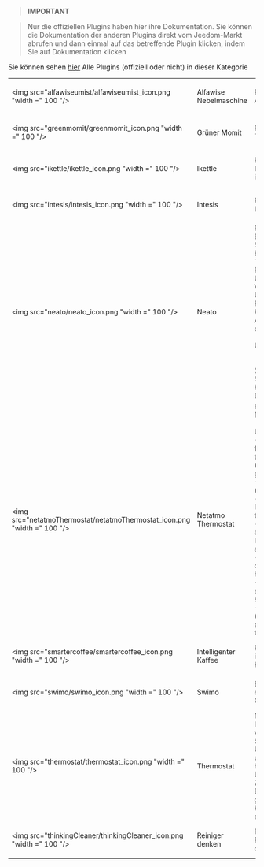 
>**IMPORTANT**

>Nur die offiziellen Plugins haben hier ihre Dokumentation. Sie können die Dokumentation der anderen Plugins direkt vom Jeedom-Markt abrufen und dann einmal auf das betreffende Plugin klicken, indem Sie auf Dokumentation klicken


Sie können sehen [hier](https://market.jeedom.com/index.php?v=d&p=market&type=plugin&categorie=wellness) Alle Plugins (offiziell oder nicht) in dieser Kategorie

| | | | |
|--- | --- | --- | ---|
|<img src="alfawiseumist/alfawiseumist_icon.png "width =" 100 "/>|Alfawise Nebelmaschine|Plugin zur Steuerung von Alfawise-Nebelgeräten|[Dokumentation](Alfawiseumist / Index.md) - [Markt](https://market.jeedom.com/index.php?v = d & p = market_display & id = 3296)|
|<img src="greenmomit/greenmomit_icon.png "width =" 100 "/>|Grüner Momit|Plugin für Greenmomit Thermostate|[Dokumentation](greenmomit / index.md) - [Markt](https://market.jeedom.com/index.php?v = d & p = market_display & id = 1081)|
|<img src="ikettle/ikettle_icon.png "width =" 100 "/>|Ikettle|Plugin zur Verwaltung von Ikettle und Ikettle 2 intelligenteren Kesseln|[Dokumentation](ikettle / index.md) - [Markt](https://market.jeedom.com/index.php?v = d & p = market_display & id = 3297)|
|<img src="intesis/intesis_icon.png "width =" 100 "/>|Intesis|Plugin zur Steuerung der Intesis|[Dokumentation](Intesis / Index.md) - [Markt](https://market.jeedom.com/index.php?v = d & p = market_display & id = 3921)|
|<img src="neato/neato_icon.png "width =" 100 "/>|Neato|Plugin zur Steuerung Ihres Botvac Connected Staubsaugers von Neato <br/> Es ermöglicht den Start eines Turbo- oder Öko-Reinigungszyklus <br/> Um anzuhalten <br/> Wiederaufnahme <br/> Um eine grundlegende Rendite zu erzielen <br/> Kennen Sie den Status, die Anwesenheit auf dem Dock, den Ladezustand <br/><br/> Und viele andere ..... <br/><br/><br/> Sie träumen von einem Staubsauger, der in Ihre Hausautomation integriert ist. Dies ist machbar <br/>|[Dokumentation](Neato / Index.md) - [Markt](https://market.jeedom.com/index.php?v = d & p = market_display & id = 2260)|
|<img src="netatmoThermostat/netatmoThermostat_icon.png "width =" 100 "/>|Netatmo Thermostat|Plugin zur Steuerung Ihres Netatmo-Thermostats.<br/><br/>Le plugin permet de :<br/>-Choisir le mode de fonctionnement du thermostat (programme,max,absent,hors gel, off, consigne manuel)<br/>-Choisir son calendrier (vacances, standard etc...)<br/>- De connaitre la batterie et les niveaux de signals du thermostat<br/>- De connaitre le planning actuel ainsi que le suivant (et l'heure de fin du planning actuel)<br/>- De définir le jour et heure de fin des modes (absent, hors-gel, max et manuel)<br/>- L'ensemble des fonctions sont disponibles via scénarios<br/>- Les deux widgets (dashboard et mobile) permettent d'accéder à toutes ces fonctionnalités|[Dokumentation](netatmoThermostat / index.md) - [Markt](https://market.jeedom.com/index.php?v = d & p = market_display & id = 1969)|
|<img src="smartercoffee/smartercoffee_icon.png "width =" 100 "/>|Intelligenter Kaffee|Plugin zur Verwaltung der intelligenteren Kaffeemaschine|[Dokumentation](smartercoffee / index.md) - [Markt](https://market.jeedom.com/index.php?v = d & p = market_display & id = 2285)|
|<img src="swimo/swimo_icon.png "width =" 100 "/>|Swimo|Ermöglicht die Steuerung eines Swimo-Pool-Controllers|[Dokumentation](Swimo / Index.md) - [Markt](https://market.jeedom.com/index.php?v = d & p = market_display & id = 3747)|
|<img src="thermostat/thermostat_icon.png "width =" 100 "/>|Thermostat|Mit diesem sehr leistungsstarken und sehr vollständigen Plugin können Sie die Temperatur Ihrer Unterkunft genau steuern, unabhängig davon, ob Sie sie heizen oder kühlen möchten.. Das Plugin lernt im Laufe der Zeit, wie Sie am besten Energie sparen und gleichzeitig den optimalen Komfort in Ihrem Zuhause gewährleisten können.|[Dokumentation](Thermostat / Index.md) - [Markt](https://market.jeedom.com/index.php?v = d & p = market_display & id = 77)|
|<img src="thinkingCleaner/thinkingCleaner_icon.png "width =" 100 "/>|Reiniger denken|Plugin zum Bestellen von Roombas über das Reiniger denken-Modul|[Dokumentation](thinkCleaner / index.md) - [Markt](https://market.jeedom.com/index.php?v = d & p = market_display & id = 1712)|

